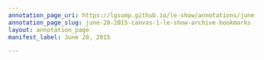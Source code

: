 ```yaml
---
annotation_page_uri: https://lgsump.github.io/le-show/annotations/june-28-2015-canvas-1-le-show-archive-bookmarks.json
annotation_page_slug: june-28-2015-canvas-1-le-show-archive-bookmarks
layout: annotation_page
manifest_label: June 28, 2015

---
```

